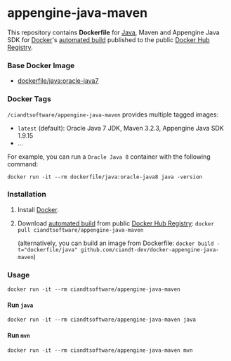 appengine-java-maven
===========================

This repository contains **Dockerfile** for [Java](https://www.java.com/), Maven and Appengine Java SDK for [Docker](https://www.docker.com/)'s [automated build](https://registry.hub.docker.com/u/ciandtsoftware/appengine-java-maven/) published to the public [Docker Hub Registry](https://registry.hub.docker.com/).

### Base Docker Image

* [dockerfile/java:oracle-java7](http://dockerfile.github.io/#/java)


### Docker Tags

`/ciandtsoftware/appengine-java-maven` provides multiple tagged images:

* `latest` (default): Oracle Java 7 JDK, Maven 3.2.3, Appengine Java SDK 1.9.15 
* ...

For example, you can run a `Oracle Java 8` container with the following command:

    docker run -it --rm dockerfile/java:oracle-java8 java -version


### Installation

1. Install [Docker](https://www.docker.com/).

2. Download [automated build](https://registry.hub.docker.com/u/ciandtsoftware/appengine-java-maven/) from public [Docker Hub Registry](https://registry.hub.docker.com/): `docker pull ciandtsoftware/appengine-java-maven`

   (alternatively, you can build an image from Dockerfile: `docker build -t="dockerfile/java" github.com/ciandt-dev/docker-appengine-java-maven`)


### Usage

    docker run -it --rm ciandtsoftware/appengine-java-maven

#### Run `java`

    docker run -it --rm ciandtsoftware/appengine-java-maven java

#### Run `mvn`

    docker run -it --rm ciandtsoftware/appengine-java-maven mvn
